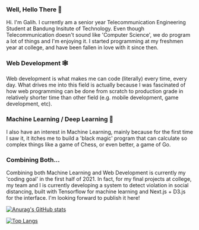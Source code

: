 ### Well, Hello There 👋
Hi. I'm Galih. I currently am a senior year Telecommunication Engineering Student at Bandung Insitute of Technology. Even though Telecommunication doesn't sound like 'Computer Science', we do program a lot of things and I'm enjoying it. I started programming at my freshmen year at college, and have been fallen in love with it since then. 

### Web Development 🕸
Web development is what makes me can code (literally) every time, every day. What drives me into this field is actually because I was fascinated of how web programming can be done from scratch to production grade in relatively shorter time than other field (e.g. mobile development, game development, etc). 

### Machine Learning / Deep Learning 🤖
I also have an interest in Machine Learning, mainly because for the first time I saw it, it itches me to build a 'black magic' program that can calculate so complex things like a game of Chess, or even better, a game of Go.

### Combining Both... 
Combining both Machine Learning and Web Development is currently my 'coding goal' in the first half of 2021. In fact, for my final projects at college, my team and I is currently developing a system to detect violation in social distancing, built with Tensorflow for machine learning and Next.js + D3.js for the interface. I'm looking forward to publish it here!


[![Anurag's GitHub stats](https://github-readme-stats.vercel.app/api?username=GalihFajar&show_icons=true)](https://github.com/GalihFajar/github-readme-stats)

[![Top Langs](https://github-readme-stats.vercel.app/api/top-langs/?username=GalihFajar&layout=compact)](https://github.com/GalihFajar/github-readme-stats)


<!--
<a href="https://github.com/GalihFajar/github-readme-stats">
  <img align="center" src="https://github-readme-stats.vercel.app/api?username=GalihFajar&show_icons=true" />
</a>
<a href="https://github.com/GalihFajar/github-readme-stats">
  <img align="center" src="https://github-readme-stats.vercel.app/api/top-langs/?username=GalihFajar&layout=compact" />
</a>
-->


<!--
**GalihFajar/GalihFajar** is a ✨ _special_ ✨ repository because its `README.md` (this file) appears on your GitHub profile.

Here are some ideas to get you started:

- 🔭 I’m currently working on ...
- 🌱 I’m currently learning ...
- 👯 I’m looking to collaborate on ...
- 🤔 I’m looking for help with ...
- 💬 Ask me about ...
- 📫 How to reach me: ...
- 😄 Pronouns: ...
- ⚡ Fun fact: ...
-->
